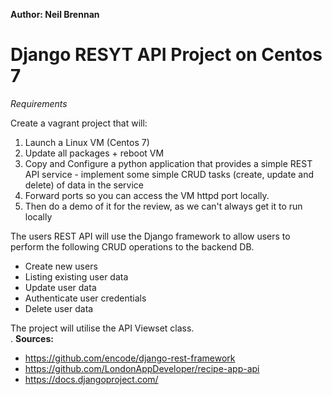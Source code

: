 __Author: Neil Brennan__

# Django RESYT API Project on Centos 7

*Requirements*

Create a vagrant project that will:
1. Launch a Linux VM (Centos 7)
2. Update all packages + reboot VM
3. Copy and Configure a python application that provides a simple REST API service - implement some simple CRUD tasks (create, update and delete) of data in the service
4. Forward ports so you can access the VM httpd port locally.
5. Then do a demo of it for the review, as we can't always get it to run locally

The users REST API will use the Django framework to allow users to perform the following CRUD operations to the backend DB.

-  Create new users
-  Listing existing user data
-  Update user data
-  Authenticate user credentials
-  Delete user data

The project will utilise the API Viewset class.   
.
__Sources:__
- https://github.com/encode/django-rest-framework
- https://github.com/LondonAppDeveloper/recipe-app-api
- https://docs.djangoproject.com/
